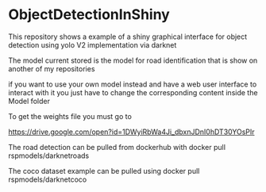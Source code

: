 # ObjectDetectionInShiny

This repository shows a example of a shiny graphical interface for object detection using yolo V2 implementation via darknet

The model current stored is the model for road identification that is show on another of my repositories

if you want to use your own model instead and have a web user interface to interact with it you just have to change the corresponding content inside the Model folder

To get the weights file you must go to 

https://drive.google.com/open?id=1DWyiRbWa4Ji_dbxnJDnI0hDT30YOsPIr


The road detection can be pulled from dockerhub with docker pull rspmodels/darknetroads

The coco dataset example can be pulled using docker pull rspmodels/darknetcoco
